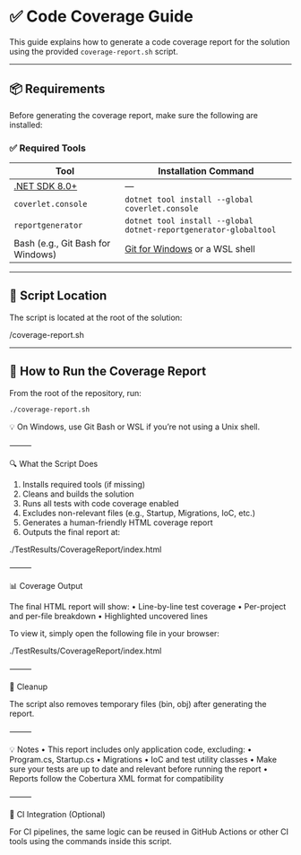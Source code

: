 # ✅ Code Coverage Guide

This guide explains how to generate a code coverage report for the solution using the provided `coverage-report.sh` script.

---

## 📦 Requirements

Before generating the coverage report, make sure the following are installed:

### ✅ Required Tools

| Tool | Installation Command |
|------|----------------------|
| [.NET SDK 8.0+](https://dotnet.microsoft.com/download) | — |
| `coverlet.console` | `dotnet tool install --global coverlet.console` |
| `reportgenerator` | `dotnet tool install --global dotnet-reportgenerator-globaltool` |
| Bash (e.g., Git Bash for Windows) | [Git for Windows](https://gitforwindows.org/) or a WSL shell |

---

## 📁 Script Location

The script is located at the root of the solution:

/coverage-report.sh

---

## 🚀 How to Run the Coverage Report

From the root of the repository, run:

```bash
./coverage-report.sh
```

💡 On Windows, use Git Bash or WSL if you’re not using a Unix shell.

⸻

🔍 What the Script Does
1.	Installs required tools (if missing)
2.	Cleans and builds the solution
3.	Runs all tests with code coverage enabled
4.	Excludes non-relevant files (e.g., Startup, Migrations, IoC, etc.)
5.	Generates a human-friendly HTML coverage report
6.	Outputs the final report at:

./TestResults/CoverageReport/index.html

⸻

📊 Coverage Output

The final HTML report will show:
	•	Line-by-line test coverage
	•	Per-project and per-file breakdown
	•	Highlighted uncovered lines

To view it, simply open the following file in your browser:

./TestResults/CoverageReport/index.html

⸻

🧹 Cleanup

The script also removes temporary files (bin, obj) after generating the report.

⸻

💡 Notes
	•	This report includes only application code, excluding:
	•	Program.cs, Startup.cs
	•	Migrations
	•	IoC and test utility classes
	•	Make sure your tests are up to date and relevant before running the report
	•	Reports follow the Cobertura XML format for compatibility

⸻

🧪 CI Integration (Optional)

For CI pipelines, the same logic can be reused in GitHub Actions or other CI tools using the commands inside this script.